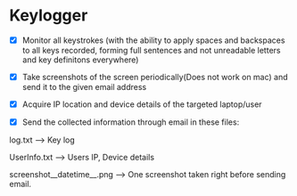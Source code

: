 # Keylogger

 - [x] Monitor all keystrokes (with the ability to apply spaces and backspaces to all keys recorded, forming full sentences and not unreadable letters and key definitons everywhere)

 - [x] Take screenshots of the screen periodically(Does not work on mac) and send it to the given email address

 - [x] Acquire IP location and device details of the targeted laptop/user

 - [x] Send the collected information through email in these files:

log.txt --> Key log

UserInfo.txt --> Users IP, Device details

screenshot__datetime__.png --> One screenshot taken right before sending email. 



